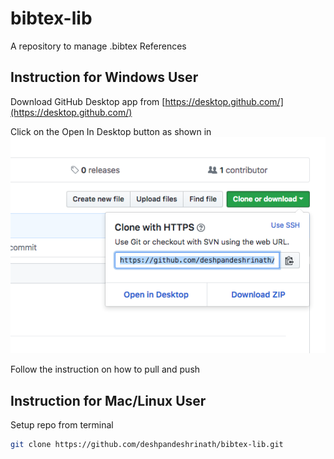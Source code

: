 # bibtex-lib
A repository to manage .bibtex References

## Instruction for Windows User
Download GitHub Desktop app from [https://desktop.github.com/](https://desktop.github.com/)

Click on the Open In Desktop button as shown in ![image](inst.png)


Follow the instruction on how to pull and push

## Instruction for Mac/Linux User
Setup repo from terminal

``` bash
git clone https://github.com/deshpandeshrinath/bibtex-lib.git
```
